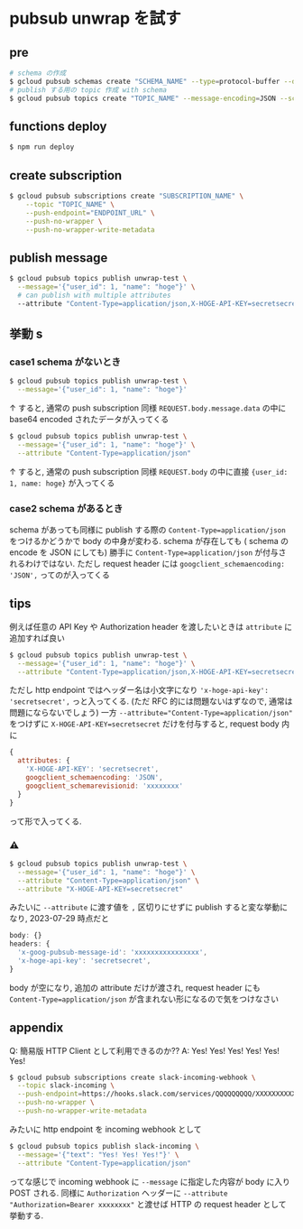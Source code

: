 # pubsub unwrap を試す

## pre

```sh
# schema の作成
$ gcloud pubsub schemas create "SCHEMA_NAME" --type=protocol-buffer --definition-file=./schema.proto
# publish する用の topic 作成 with schema
$ gcloud pubsub topics create "TOPIC_NAME" --message-encoding=JSON --schema="SCHEMA_NAME"
```

## functions deploy

```sh
$ npm run deploy
```

## create subscription

```sh
$ gcloud pubsub subscriptions create "SUBSCRIPTION_NAME" \
    --topic "TOPIC_NAME" \
    --push-endpoint="ENDPOINT_URL" \
    --push-no-wrapper \
    --push-no-wrapper-write-metadata
```

## publish message

```sh
$ gcloud pubsub topics publish unwrap-test \
  --message='{"user_id": 1, "name": "hoge"}' \
  # can publish with multiple attributes
  --attribute "Content-Type=application/json,X-HOGE-API-KEY=secretsecret"
```

## 挙動 s

### case1 schema がないとき

```sh
$ gcloud pubsub topics publish unwrap-test \
  --message='{"user_id": 1, "name": "hoge"}'
```

↑ すると, 通常の push subscription 同様 `REQUEST.body.message.data` の中に base64 encoded されたデータが入ってくる

```sh
$ gcloud pubsub topics publish unwrap-test \
  --message='{"user_id": 1, "name": "hoge"}' \
  --attribute "Content-Type=application/json"
```

↑ すると, 通常の push subscription 同様 `REQUEST.body` の中に直接 `{user_id: 1, name: hoge}` が入ってくる

### case2 schema があるとき

schema があっても同様に publish する際の `Content-Type=application/json` をつけるかどうかで body の中身が変わる.
schema が存在しても ( schema の encode を JSON にしても) 勝手に `Content-Type=application/json` が付与されるわけではない. ただし request header には `googclient_schemaencoding: 'JSON',` ってのが入ってくる

## tips

例えば任意の API Key や Authorization header を渡したいときは `attribute` に追加すれば良い

```sh
$ gcloud pubsub topics publish unwrap-test \
  --message='{"user_id": 1, "name": "hoge"}' \
  --attribute "Content-Type=application/json,X-HOGE-API-KEY=secretsecret"
```

ただし http endpoint ではヘッダー名は小文字になり `'x-hoge-api-key': 'secretsecret',` っと入ってくる. (ただ RFC 的には問題ないはずなので, 通常は問題にならないでしょう)
一方 `--attribute="Content-Type=application/json"` をつけずに `X-HOGE-API-KEY=secretsecret` だけを付与すると, request body 内に

```js
{
  attributes: {
    'X-HOGE-API-KEY': 'secretsecret',
    googclient_schemaencoding: 'JSON',
    googclient_schemarevisionid: 'xxxxxxxx'
  }
}
```

って形で入ってくる.

### :warning:

```sh
$ gcloud pubsub topics publish unwrap-test \
  --message='{"user_id": 1, "name": "hoge"}' \
  --attribute "Content-Type=application/json" \
  --attribute "X-HOGE-API-KEY=secretsecret"
```

みたいに `--attribute` に渡す値を `,` 区切りにせずに publish すると変な挙動になり, 2023-07-29 時点だと

```js
body: {}
headers: {
  'x-goog-pubsub-message-id': 'xxxxxxxxxxxxxxxx',
  'x-hoge-api-key': 'secretsecret',
}
```

body が空になり, 追加の attribute だけが渡され, request header にも `Content-Type=application/json` が含まれない形になるので気をつけなさい

## appendix

Q: 簡易版 HTTP Client として利用できるのか??
A: Yes! Yes! Yes! Yes! Yes! Yes!

```sh
$ gcloud pubsub subscriptions create slack-incoming-webhook \
  --topic slack-incoming \
  --push-endpoint=https://hooks.slack.com/services/QQQQQQQQQ/XXXXXXXXXXXXXXXXXXXXXXXXXXXXXXXXXXXX \
  --push-no-wrapper \
  --push-no-wrapper-write-metadata
```

みたいに http endpoint を incoming webhook として

```sh
$ gcloud pubsub topics publish slack-incoming \
  --message='{"text": "Yes! Yes! Yes!"}' \
  --attribute "Content-Type=application/json"
```

ってな感じで incoming webhook に `--message` に指定した内容が body に入り POST される.
同様に `Authorization` ヘッダーに `--attribute "Authorization=Bearer xxxxxxxx"` と渡せば HTTP の request header として挙動する.
